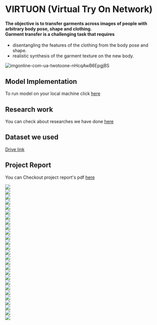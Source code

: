 
# VIRTUON (Virtual Try On Network)

#### The objective is to transfer garments across images of people with arbitrary body pose, shape and clothing. </br> Garment transfer is a challenging task that requires
 - disentangling the features of the clothing from the body pose and shape.
 - realistic synthesis of the garment texture on the new body.


![imgonline-com-ua-twotoone-nHcqAwB6EpgjBS](https://user-images.githubusercontent.com/72185267/107857221-12b31800-6e53-11eb-9642-af38591a0338.jpg)

## Model Implementation
To run model on your local machine click [here](model_deployment/README.md)

## Research work
You can check about researches we have done [here](research_development/README.md)

## Dataset we used 
[Drive link](https://1drv.ms/u/s!Ai8t8GAHdzVUiQQYX0azYhqIDPP6?e=4cpFTI)

## Project Report
You can Checkout project report's pdf [here](Virtuon.pdf)

![](https://github.com/arjunparmar/VIRTUON/blob/main/report_data/0001.jpg)<br/>
![](https://github.com/arjunparmar/VIRTUON/blob/main/report_data/0002.jpg)<br/>
![](https://github.com/arjunparmar/VIRTUON/blob/main/report_data/0003.jpg)<br/>
![](https://github.com/arjunparmar/VIRTUON/blob/main/report_data/0004.jpg)<br/>
![](https://github.com/arjunparmar/VIRTUON/blob/main/report_data/0005.jpg)<br/>
![](https://github.com/arjunparmar/VIRTUON/blob/main/report_data/0006.jpg)<br/>
![](https://github.com/arjunparmar/VIRTUON/blob/main/report_data/0007.jpg)<br/>
![](https://github.com/arjunparmar/VIRTUON/blob/main/report_data/0008.jpg)<br/>
![](https://github.com/arjunparmar/VIRTUON/blob/main/report_data/0009.jpg)<br/>
![](https://github.com/arjunparmar/VIRTUON/blob/main/report_data/0010.jpg)<br/>
![](https://github.com/arjunparmar/VIRTUON/blob/main/report_data/0011.jpg)<br/>
![](https://github.com/arjunparmar/VIRTUON/blob/main/report_data/0012.jpg)<br/>
![](https://github.com/arjunparmar/VIRTUON/blob/main/report_data/0013.jpg)<br/>
![](https://github.com/arjunparmar/VIRTUON/blob/main/report_data/0014.jpg)<br/>
![](https://github.com/arjunparmar/VIRTUON/blob/main/report_data/0015.jpg)<br/>
![](https://github.com/arjunparmar/VIRTUON/blob/main/report_data/0016.jpg)<br/>
![](https://github.com/arjunparmar/VIRTUON/blob/main/report_data/0017.jpg)<br/>
![](https://github.com/arjunparmar/VIRTUON/blob/main/report_data/0018.jpg)<br/>
![](https://github.com/arjunparmar/VIRTUON/blob/main/report_data/0019.jpg)<br/>
![](https://github.com/arjunparmar/VIRTUON/blob/main/report_data/0020.jpg)<br/>
![](https://github.com/arjunparmar/VIRTUON/blob/main/report_data/0021.jpg)<br/>
![](https://github.com/arjunparmar/VIRTUON/blob/main/report_data/0022.jpg)<br/>
![](https://github.com/arjunparmar/VIRTUON/blob/main/report_data/0023.jpg)<br/>
![](https://github.com/arjunparmar/VIRTUON/blob/main/report_data/0024.jpg)<br/>
![](https://github.com/arjunparmar/VIRTUON/blob/main/report_data/0025.jpg)<br/>
![](https://github.com/arjunparmar/VIRTUON/blob/main/report_data/0026.jpg)<br/>
![](https://github.com/arjunparmar/VIRTUON/blob/main/report_data/0027.jpg)<br/>
